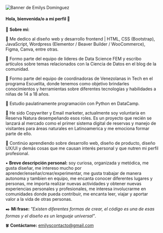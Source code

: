 ![Banner de Emilys Dominguez](https://github.com/Emilysdominguez/emilysdominguez/assets/110004814/7e70c113-558b-450d-8137-672401be4d2d)

#### Hola, bienvenida/o a mi perfil 👋

🔹 **Sobre mí:**

📌 Me dedico al diseño web y desarrollo frontend | HTML, CSS (Bootstrap), JavaScript, Wordpress (Elementor / Beaver Builder / WooCommerce), Figma, Canva, entre otras.

📌 Formo parte del equipo de líderes de Data Science FEM y escribo artículos sobre temas relacionados con la Ciencia de Datos en el blog de la comunidad.

📌 Formo parte del equipo de coordinadoras de Venezolanas in Tech en el programa Escuelita, donde tenemos como objetivo brindarles conocimientos y herramientas sobre diferentes tecnologías y habilidades a niñas de 14 a 18 años.

📌 Estudio paulatinamente programación con Python en DataCamp.

📌 He sido Copywriter y Email marketer, actualmente soy voluntaria en Reserva Natura desempeñando esos roles. Es un proyecto que recién se lanzará al mercado como el primer sistema digital de reservas y manejo de visitantes para áreas naturales en Latinoamerica y me emociona formar parte de ello.

📌 Continúo aprendiendo sobre desarrollo web, diseño de producto, diseño UX/UI y demás cosas que me causan interés personal y que nutren mi perfil profesional.

▪️ **Breve descripción personal:** soy curiosa, organizada y metódica, me gusta diseñar, me intereso mucho por aprender/enseñar/crear/experimentar, me gusta trabajar de manera autonoma y tambien en equipo, me encanta conocer diferentes lugares y personas, me importa realizar nuevas actividades y obtener nuevas experiencias personales y profesionales, me interesa involucrarme en comunidades donde pueda contribuir, me encanta leer, viajar y aportar valor a la vida de otras personas.


✒️ **Mi frase:** *"Existen diferentes formas de crear, el código es una de esas formas y el diseño es un lenguaje universal"*.


🍀 **Contáctame:** emilyscontacto@gmail.com
